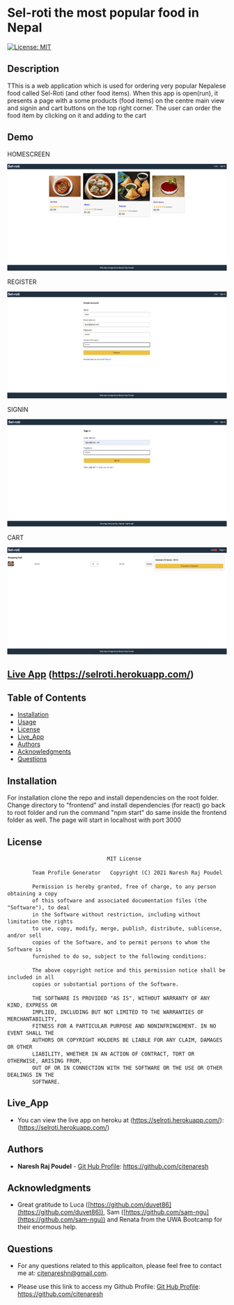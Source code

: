 # Sel-roti the most popular food in Nepal

[![License: MIT](https://img.shields.io/badge/license-MIT-yellowgreen)](https://opensource.org/licenses/MIT)

## Description

TThis is a web application which is used for ordering very popular Nepalese food called Sel-Roti (and other food items). 
When this app is open(run), it presents a page with a some products (food items) on the centre main view and signin and cart buttons on the top right corner.
The user can order the food item by clicking on it and adding to the cart

## Demo

HOMESCREEN

<img src="frontend/public/images/homescreen.png">

REGISTER

<img src="frontend/public/images/register.png">

SIGNIN

<img src="frontend/public/images/signin.png">

CART

<img src="frontend/public/images/cart.png">



## [Live App](https://selroti.herokuapp.com/)   (https://selroti.herokuapp.com/)

## Table of Contents

-   [Installation](#installation)
-   [Usage](#usage)
-   [License](#license)
-   [Live_App](#Live_App)
-   [Authors](#Authors)
-   [Acknowledgments](#Acknowledgments)
-   [Questions](#questions)

## Installation

For installation clone the repo and install dependencies on the root folder. Change directory to "frontend" and install dependencies (for react) go back to root folder and run the command "npm start" do same inside the frontend folder as well. The page will start in localhost with port 3000


## License

    								MIT License

    		Team Profile Generator   Copyright (C) 2021 Naresh Raj Poudel

    		Permission is hereby granted, free of charge, to any person obtaining a copy
    		of this software and associated documentation files (the "Software"), to deal
    		in the Software without restriction, including without limitation the rights
    		to use, copy, modify, merge, publish, distribute, sublicense, and/or sell
    		copies of the Software, and to permit persons to whom the Software is
    		furnished to do so, subject to the following conditions:

    		The above copyright notice and this permission notice shall be included in all
    		copies or substantial portions of the Software.

    		THE SOFTWARE IS PROVIDED "AS IS", WITHOUT WARRANTY OF ANY KIND, EXPRESS OR
    		IMPLIED, INCLUDING BUT NOT LIMITED TO THE WARRANTIES OF MERCHANTABILITY,
    		FITNESS FOR A PARTICULAR PURPOSE AND NONINFRINGEMENT. IN NO EVENT SHALL THE
    		AUTHORS OR COPYRIGHT HOLDERS BE LIABLE FOR ANY CLAIM, DAMAGES OR OTHER
    		LIABILITY, WHETHER IN AN ACTION OF CONTRACT, TORT OR OTHERWISE, ARISING FROM,
    		OUT OF OR IN CONNECTION WITH THE SOFTWARE OR THE USE OR OTHER DEALINGS IN THE
    		SOFTWARE.


## Live_App

* You can view the live app on heroku at (https://selroti.herokuapp.com/): (https://selroti.herokuapp.com/)


## Authors

* **Naresh Raj Poudel** - [Git Hub Profile](https://github.com/citenaresh): https://github.com/citenaresh

## Acknowledgments

* Great gratitude to Luca ([https://github.com/duvet86](https://github.com/duvet86)), Sam ([https://github.com/sam-ngu](https://github.com/sam-ngu)) and Renata from the UWA Bootcamp for their enormous help.

## Questions

-   For any questions related to this applicaiton, please feel free to contact me at: citenareshn@gmail.com.

-   Please use this link to access my Github Profile: [Git Hub Profile](https://github.com/citenaresh): https://github.com/citenaresh
